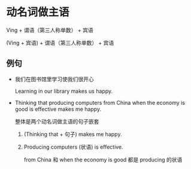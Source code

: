 # 动名词做主语

Ving + 谓语（第三人称单数） + 宾语

(Ving + 宾语) + 谓语（第三人称单数） + 宾语

## 例句

- 我们在图书馆里学习使我们很开心

  Learning in our library makes us happy.

- Thinking that producing computers from China when the economy is good is effective makes me happy.

  整体是两个动名词做主语的句子嵌套

  1. (Thinking that + 句子) makes me happy.

  2. Producing computers (状语) is effective.

     from China 和 when the economy is good 都是 producing 的状语
